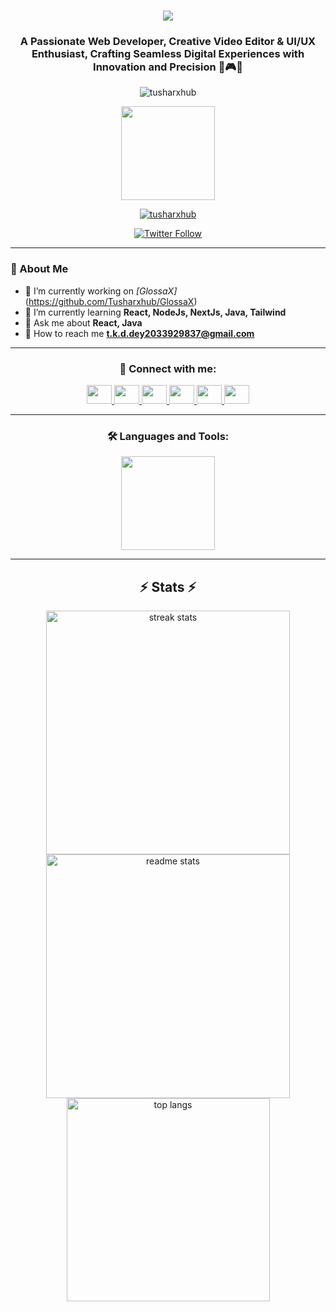 <h1 align="center">
    <img src="https://readme-typing-svg.herokuapp.com/?font=Righteous&size=35&center=true&vCenter=true&width=500&height=70&duration=4000&lines=Hi+There!+%F0%9F%91%8B;+I'm+Tushar+Kanti+Dey!;" />
</h1>

<h3 align="center">A Passionate Web Developer, Creative Video Editor & UI/UX Enthusiast, Crafting Seamless Digital Experiences with Innovation and Precision 🚀🎮🎨</h3>

<p align="center">
  <img src="https://komarev.com/ghpvc/?username=tusharxhub&label=Profile%20views&color=0e75b6&style=flat" alt="tusharxhub" />
</p>

<p align="center">
  <img src="https://media.giphy.com/media/M9gbBd9nbDrOTu1Mqx/giphy.gif" height="150" />
</p>

<p align="center"> 
  <a href="https://github.com/ryo-ma/github-profile-trophy">
    <img src="https://github-profile-trophy.vercel.app/?username=tusharxhub&margin-w=15" alt="tusharxhub" />
  </a> 
</p>

<p align="center"> 
  <a href="https://twitter.com/dey2033929837" target="blank">
    <img src="https://img.shields.io/twitter/follow/dey2033929837?logo=twitter&style=for-the-badge" alt="Twitter Follow" />
  </a> 
</p>

---

### 🚀 About Me

- 💽 I’m currently working on *[GlossaX]*(https://github.com/Tusharxhub/GlossaX)
- 🌱 I’m currently learning **React, NodeJs, NextJs, Java, Tailwind**
- 💬 Ask me about **React, Java**
- 📧 How to reach me **t.k.d.dey2033929837@gmail.com**

---

<h3 align="center">🤝 Connect with me:</h3>
<p align="center">
  <a href="https://twitter.com/dey2033929837" target="blank">
    <img src="https://raw.githubusercontent.com/rahuldkjain/github-profile-readme-generator/master/src/images/icons/Social/twitter.svg" height="30" width="40" />
  </a>
  <a href="https://www.linkedin.com/in/tushar-kanti-dey-86185b28b/" target="blank">
    <img src="https://raw.githubusercontent.com/rahuldkjain/github-profile-readme-generator/master/src/images/icons/Social/linked-in-alt.svg" height="30" width="40" />
  </a>
  <a href="https://www.instagram.com/tushardevx01/" target="blank">
    <img src="https://raw.githubusercontent.com/rahuldkjain/github-profile-readme-generator/master/src/images/icons/Social/instagram.svg" height="30" width="40" />
  </a>
  <a href="https://www.behance.net/tusharkantidey" target="blank">
    <img src="https://raw.githubusercontent.com/rahuldkjain/github-profile-readme-generator/master/src/images/icons/Social/behance.svg" height="30" width="40" />
  </a>
  <a href="https://medium.com/@t.k.d.dey2033929837" target="blank">
    <img src="https://raw.githubusercontent.com/rahuldkjain/github-profile-readme-generator/master/src/images/icons/Social/medium.svg" height="30" width="40" />
  </a>
  <a href="https://www.hackerrank.com/t_k_d_dey2033921" target="blank">
    <img src="https://raw.githubusercontent.com/rahuldkjain/github-profile-readme-generator/master/src/images/icons/Social/hackerrank.svg" height="30" width="40" />
  </a>
</p>

---

<h3 align="center">🛠️ Languages and Tools:</h3>
<p align="center">
    <img src="https://skillicons.dev/icons?i=html,css,js,react,nodejs,nextjs,java,tailwind,mongodb,git,github,vscode,figma,blender,docker,aws,azure,gcp,c,cpp,nestjs,bootstrap,gimp,illustrator,sketch,gitlab,markdown,intellij,pycharm,webstorm,npm,google,chrome,eslint,linkedin" height="150"  />
</p>

---

<h2 align="center">⚡ Stats ⚡</h2>
<div align=center>
  <img width=390 src="https://github-readme-streak-stats.herokuapp.com/?user=Tusharxhub&theme=react&border_radius=10" alt="streak stats"/>
  <img width=390 src="https://github-readme-stats.vercel.app/api?username=Tusharxhub&count_private=true&show_icons=true&theme=react&rank_icon=github&border_radius=10" alt="readme stats" />
  <br/>
  <img width=325 align="center" src="https://github-readme-stats.vercel.app/api/top-langs/?username=Tusharxhub&hide=HTML&langs_count=8&layout=compact&theme=react&border_radius=10" alt="top langs" />
</div>
